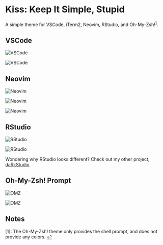 # Kiss: Keep It Simple, Stupid

A simple theme for VSCode, iTerm2, Neovim, RStudio, and Oh-My-Zsh!<sup id="omz-note">[1](#Oh-My-Zsh)</sup>.

## VSCode

![VSCode](media/VSCode-1.png)

![VSCode](media/VSCode-2.png)

## Neovim

![Neovim](media/Neovim-1.png)

![Neovim](media/Neovim-2.png)

![Neovim](media/Neovim-3.png)

## RStudio

![RStudio](media/RStudio-1.png)

![RStudio](media/RStudio-2.png)

Wondering why RStudio looks different? Check out my other project, [daRkStudio](https://github.com/rileytwo/daRkStudio)

## Oh-My-Zsh! Prompt

![OMZ](media/OMZ-git-status-clean.png)

![OMZ](media/OMZ-git-status-dirty.png)

## Notes

<a name="Oh-My-Zsh">[1]</a>: The Oh-My-Zsh! theme only provides the shell prompt, and does not provide any colors. [↩](#omz-note)